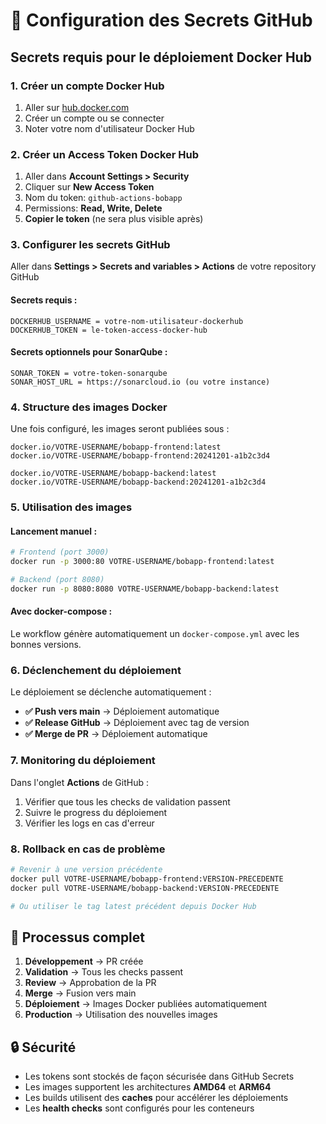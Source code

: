 # 🔐 Configuration des Secrets GitHub

## Secrets requis pour le déploiement Docker Hub

### 1. Créer un compte Docker Hub
1. Aller sur [hub.docker.com](https://hub.docker.com)
2. Créer un compte ou se connecter
3. Noter votre nom d'utilisateur Docker Hub

### 2. Créer un Access Token Docker Hub
1. Aller dans **Account Settings > Security**
2. Cliquer sur **New Access Token**
3. Nom du token: `github-actions-bobapp`
4. Permissions: **Read, Write, Delete**
5. **Copier le token** (ne sera plus visible après)

### 3. Configurer les secrets GitHub
Aller dans **Settings > Secrets and variables > Actions** de votre repository GitHub

#### Secrets requis :
```
DOCKERHUB_USERNAME = votre-nom-utilisateur-dockerhub
DOCKERHUB_TOKEN = le-token-access-docker-hub
```

#### Secrets optionnels pour SonarQube :
```
SONAR_TOKEN = votre-token-sonarqube
SONAR_HOST_URL = https://sonarcloud.io (ou votre instance)
```

### 4. Structure des images Docker

Une fois configuré, les images seront publiées sous :
```
docker.io/VOTRE-USERNAME/bobapp-frontend:latest
docker.io/VOTRE-USERNAME/bobapp-frontend:20241201-a1b2c3d4

docker.io/VOTRE-USERNAME/bobapp-backend:latest  
docker.io/VOTRE-USERNAME/bobapp-backend:20241201-a1b2c3d4
```

### 5. Utilisation des images

#### Lancement manuel :
```bash
# Frontend (port 3000)
docker run -p 3000:80 VOTRE-USERNAME/bobapp-frontend:latest

# Backend (port 8080)
docker run -p 8080:8080 VOTRE-USERNAME/bobapp-backend:latest
```

#### Avec docker-compose :
Le workflow génère automatiquement un `docker-compose.yml` avec les bonnes versions.

### 6. Déclenchement du déploiement

Le déploiement se déclenche automatiquement :
- **✅ Push vers main** → Déploiement automatique
- **✅ Release GitHub** → Déploiement avec tag de version
- **✅ Merge de PR** → Déploiement automatique

### 7. Monitoring du déploiement

Dans l'onglet **Actions** de GitHub :
1. Vérifier que tous les checks de validation passent
2. Suivre le progress du déploiement
3. Vérifier les logs en cas d'erreur

### 8. Rollback en cas de problème

```bash
# Revenir à une version précédente
docker pull VOTRE-USERNAME/bobapp-frontend:VERSION-PRECEDENTE
docker pull VOTRE-USERNAME/bobapp-backend:VERSION-PRECEDENTE

# Ou utiliser le tag latest précédent depuis Docker Hub
```

## 🚀 Processus complet

1. **Développement** → PR créée
2. **Validation** → Tous les checks passent
3. **Review** → Approbation de la PR
4. **Merge** → Fusion vers main
5. **Déploiement** → Images Docker publiées automatiquement
6. **Production** → Utilisation des nouvelles images

## 🔒 Sécurité

- Les tokens sont stockés de façon sécurisée dans GitHub Secrets
- Les images supportent les architectures **AMD64** et **ARM64**
- Les builds utilisent des **caches** pour accélérer les déploiements
- Les **health checks** sont configurés pour les conteneurs 